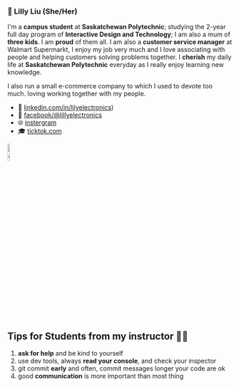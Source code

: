 ###  👋 Lilly Liu (She/Her)
I'm a **campus student** at **Saskatchewan Polytechnic**; studying the 2-year full day program of **Interactive Design and Technology**; I am also a mum of **three kids**. I am **proud** of them all. I am also a **customer service manager** at Walmart Supermarkt, I enjoy my job very much and I love associating with people and helping customers solving problems together. I **cherish** my daily life at **Saskatchewan Polytechnic** everyday as I really enjoy learning new knowledge.

I also run a small e-commerce company to which I used to devote too much. loving working together with my people. 
 
- 💼 [linkedin.com/in/lilyelectronics](https://www.linkedin.com/company/lilly-electronics/))
- 🐘 [facebook/@lillyelectronics](https://www.facebook.com/lillyelectronics/)
- 🌐 [instergram](https://www.instagram.com/lillyelectronics/)
- 🎓 [ticktok.com](https://www.tiktok.com/@lillyelectronics)

<img src="https://myoctocat.com/assets/images/base-octocat.svg" alt="a picture" style="width: 10%;">

## Tips for Students from my instructor 👨‍🏫

 1. **ask for help** and be kind to yourself
 2. use dev tools, always **read your console**, and check your inspector
 3. git commit **early** and often, commit messages longer your code are ok
 4. good **communication** is more important than most thing
